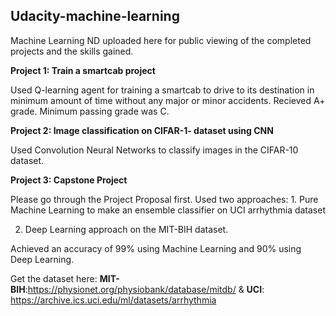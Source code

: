 ## Udacity-machine-learning

Machine Learning ND uploaded here for public viewing of the completed projects and the skills gained.

**Project 1: Train a smartcab project**

Used Q-learning agent for training a smartcab to drive to its destination in minimum amount of time without any major or minor accidents. Recieved A+ grade. Minimum passing grade was C.

**Project 2: Image classification on CIFAR-1- dataset using CNN**

Used Convolution Neural Networks to classify images in the CIFAR-10 dataset.

**Project 3: Capstone Project**

Please go through the Project Proposal first.
Used two approaches: 1. Pure Machine Learning to make an ensemble classifier on UCI arrhythmia dataset

2. Deep Learning approach on the MIT-BIH dataset.

Achieved an accuracy of 99% using Machine Learning and 90% using Deep Learning.

Get the dataset here: 
**MIT-BIH**:https://physionet.org/physiobank/database/mitdb/ &
**UCI**: https://archive.ics.uci.edu/ml/datasets/arrhythmia

